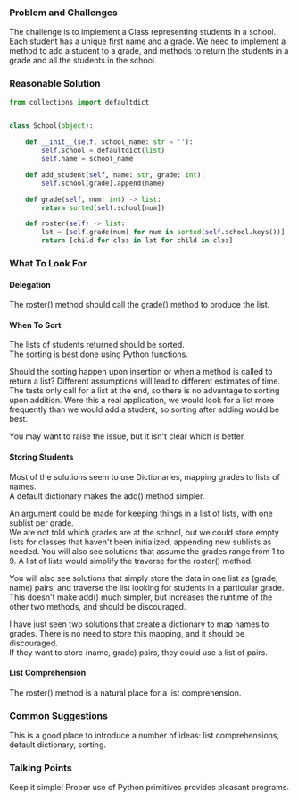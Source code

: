 ### Problem and Challenges

The challenge is to implement a Class representing students in a school. 
Each student has a unique first name and a grade. 
We need to implement a method to add a student to a grade,
and methods to return the students in a grade and all the students in the school.

### Reasonable Solution
	
```python
from collections import defaultdict


class School(object):

    def __init__(self, school_name: str = ''):
        self.school = defaultdict(list)
        self.name = school_name

    def add_student(self, name: str, grade: int):
        self.school[grade].append(name)

    def grade(self, num: int) -> list:
        return sorted(self.school[num])

    def roster(self) -> list:
        lst = [self.grade(num) for num in sorted(self.school.keys())]
        return [child for clss in lst for child in clss]
```

### What To Look For

#### Delegation

The roster() method should call the grade() method to produce the list. 

#### When To Sort

The lists of students returned should be sorted.  
The sorting is best done using Python functions.  

Should the sorting happen upon insertion or when 
a method is called to return a list? 
Different assumptions will lead to different estimates of time. 
The tests only call for a list at the end, so there is no 
advantage to sorting upon addition. Were this a
real application, we would look for a list more 
frequently than we would add a student, so
sorting after adding would be best.

You may want to raise the issue, but it isn't clear which is better.

#### Storing Students

Most of the solutions seem to use Dictionaries,
mapping grades to lists of names.  
A default dictionary makes the add() method simpler.  

An argument could be made for keeping things in a list of lists,
with one sublist per grade.  
We are not told which grades are at the school, but 
we could store empty lists for classes that haven't been
initialized, appending new sublists as needed. 
You will also see solutions that assume the grades
range from 1 to 9. 
A list of lists would simplify the traverse for the roster() method. 

You will also see solutions that simply store the 
data in one list as (grade, name) pairs, and traverse
the list looking for students in a particular grade.
This doesn't make add() much simpler, but 
increases the runtime of the other two methods,
and should be discouraged.

I have just seen two solutions that create a dictionary to map names to grades.
There is no need to store this mapping, and it should be discouraged.  
If they want to store (name, grade) pairs, they could use a list of pairs.  

#### List Comprehension

The roster() method is a natural place for a list comprehension.

### Common Suggestions

This is a good place to introduce a number of ideas:
list comprehensions, default dictionary, sorting.

### Talking Points

Keep it simple!  Proper use of Python primitives
provides pleasant programs.  
